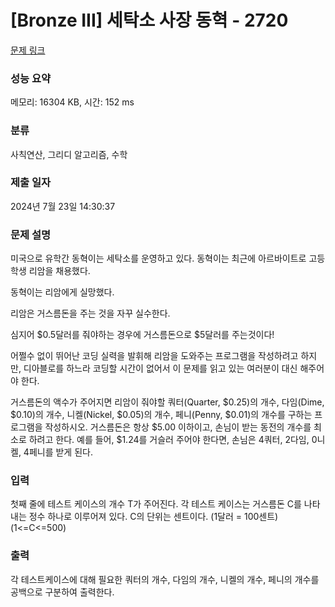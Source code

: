 # [Bronze III] 세탁소 사장 동혁 - 2720 

[문제 링크](https://www.acmicpc.net/problem/2720) 

### 성능 요약

메모리: 16304 KB, 시간: 152 ms

### 분류

사칙연산, 그리디 알고리즘, 수학

### 제출 일자

2024년 7월 23일 14:30:37

### 문제 설명

<p>미국으로 유학간 동혁이는 세탁소를 운영하고 있다. 동혁이는 최근에 아르바이트로 고등학생 리암을 채용했다.</p>

<p>동혁이는 리암에게 실망했다.</p>

<p>리암은 거스름돈을 주는 것을 자꾸 실수한다.</p>

<p>심지어 <span>$</span>0.5달러를 줘야하는 경우에 거스름돈으로 <span>$</span>5달러를 주는것이다!</p>

<p>어쩔수 없이 뛰어난 코딩 실력을 발휘해 리암을 도와주는 프로그램을 작성하려고 하지만, 디아블로를 하느라 코딩할 시간이 없어서 이 문제를 읽고 있는 여러분이 대신 해주어야 한다.</p>

<p>거스름돈의 액수가 주어지면 리암이 줘야할 쿼터(Quarter, <span>$</span>0.25)의 개수, 다임(Dime, <span>$</span>0.10)의 개수, 니켈(Nickel, <span>$</span>0.05)의 개수, 페니(Penny, <span>$</span>0.01)의 개수를 구하는 프로그램을 작성하시오. 거스름돈은 항상 <span>$</span>5.00 이하이고, 손님이 받는 동전의 개수를 최소로 하려고 한다. 예를 들어, <span>$</span>1.24를 거슬러 주어야 한다면, 손님은 4쿼터, 2다임, 0니켈, 4페니를 받게 된다.</p>

### 입력 

 <p>첫째 줄에 테스트 케이스의 개수 T가 주어진다. 각 테스트 케이스는 거스름돈 C를 나타내는 정수 하나로 이루어져 있다. C의 단위는 센트이다. (1달러 = 100센트) (1<=C<=500)</p>

### 출력 

 <p>각 테스트케이스에 대해 필요한 쿼터의 개수, 다임의 개수, 니켈의 개수, 페니의 개수를 공백으로 구분하여 출력한다.</p>

